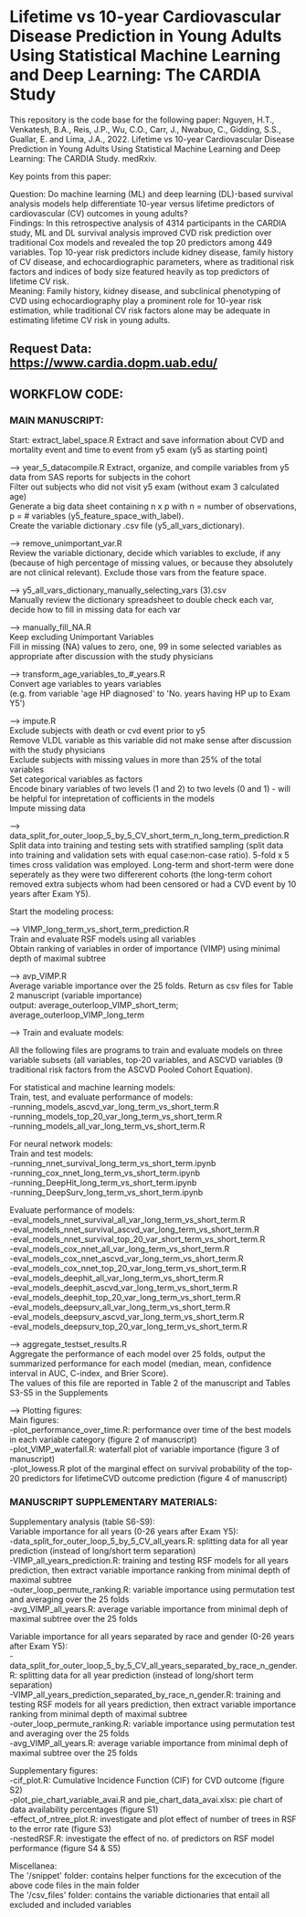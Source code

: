 # Lifetime vs 10-year Cardiovascular Disease Prediction in Young Adults Using Statistical Machine Learning and Deep Learning: The CARDIA Study

This repository is the code base for the following paper: 
Nguyen, H.T., Venkatesh, B.A., Reis, J.P., Wu, C.O., Carr, J., Nwabuo, C., Gidding, S.S., Guallar, E. and Lima, J.A., 2022. Lifetime vs 10-year Cardiovascular Disease Prediction in Young Adults Using Statistical Machine Learning and Deep Learning: The CARDIA Study. medRxiv.


Key points from this paper:

Question: Do machine learning (ML) and deep learning (DL)-based survival analysis models help differentiate 10-year versus lifetime predictors of cardiovascular (CV) outcomes in young adults?   
Findings: In this retrospective analysis of 4314 participants in the CARDIA study, ML and DL survival analysis improved CVD risk prediction over traditional Cox models and revealed the top 20 predictors among 449 variables. Top 10-year risk predictors include kidney disease, family history of CV disease, and echocardiographic parameters, where as traditional risk factors and indices of body size featured heavily as top predictors of lifetime CV risk.     
Meaning: Family history, kidney disease, and subclinical phenotyping of CVD using echocardiography play a prominent role for 10-year risk estimation, while traditional CV risk factors alone may be adequate in estimating lifetime CV risk in young adults.

## Request Data: https://www.cardia.dopm.uab.edu/ 

##  WORKFLOW CODE:

### MAIN MANUSCRIPT: 

Start: extract_label_space.R
Extract and save information about CVD and mortality event and time to event from y5 exam (y5 as starting point)


--> year_5_datacompile.R
Extract, organize, and compile variables from y5 data from SAS reports for subjects in the cohort   
Filter out subjects who did not visit y5 exam (without exam 3 calculated age)    
Generate a big data sheet containing n x p with n = number of observations, p = # variables (y5_feature_space_with_label).  
Create the variable dictionary .csv file (y5_all_vars_dictionary).  
  
  
--> remove_unimportant_var.R  
Review the variable dictionary, decide which variables to exclude, if any (because of high percentage of missing values, or because they absolutely are not clinical relevant). Exclude those vars from the feature space.  
  
  
--> y5_all_vars_dictionary_manually_selecting_vars (3).csv    
Manually review the dictionary spreadsheet to double check each var, decide how to fill in missing data for each var  
  
  
--> manually_fill_NA.R  
Keep excluding Unimportant Variables   
Fill in missing (NA) values to zero, one, 99 in some selected variables as appropriate after discussion with the study physicians   


--> transform_age_variables_to_#_years.R  
Convert age variables to years variables   
(e.g. from variable 'age HP diagnosed' to 'No. years having HP up to Exam Y5')  
  
  
--> impute.R  
Exclude subjects with death or cvd event prior to y5  
Remove VLDL variable as this variable did not make sense after discussion with the study physicians  
Exclude subjects with missing values in more than 25% of the total variables  
Set categorical variables as factors  
Encode binary variables of two levels (1 and 2) to two levels (0 and 1) - will be helpful for intepretation of cofficients in the models   
Impute missing data  
  
  
-->  data_split_for_outer_loop_5_by_5_CV_short_term_n_long_term_prediction.R  
Split data into training and testing sets with stratified sampling (split data into training and validation sets with equal case:non-case ratio). 5-fold x 5 times   cross validation was employed. Long-term and short-term were done seperately as they were two differerent cohorts (the long-term cohort removed extra subjects whom had been censored or had a CVD event by 10 years after Exam Y5).  
  
  
  
  
Start the modeling process:  

--> VIMP_long_term_vs_short_term_prediction.R  
Train and evaluate RSF models using all variables  
Obtain ranking of variables in order of importance (VIMP) using minimal depth of maximal subtree  
  
  
--> avp_VIMP.R    
Average variable importance over the 25 folds. Return as csv files for Table 2 manuscript (variable importance)  
output: average_outerloop_VIMP_short_term; average_outerloop_VIMP_long_term  
  
  
--> Train and evaluate models:  

All the following files are programs to train and evaluate models on three variable subsets (all variables, top-20 variables, and ASCVD variables (9 traditional risk factors from the ASCVD Pooled Cohort Equation).  

For statistical and machine learning models:   
Train, test, and evaluate performance of models:  
-running_models_ascvd_var_long_term_vs_short_term.R  
-running_models_top_20_var_long_term_vs_short_term.R  
-running_models_all_var_long_term_vs_short_term.R  
  
For neural network models:  
Train and test models:  
-running_nnet_survival_long_term_vs_short_term.ipynb  
-running_cox_nnet_long_term_vs_short_term.ipynb  
-running_DeepHit_long_term_vs_short_term.ipynb  
-running_DeepSurv_long_term_vs_short_term.ipynb  
  
Evaluate performance of models:    
-eval_models_nnet_survival_all_var_long_term_vs_short_term.R  
-eval_models_nnet_survival_ascvd_var_long_term_vs_short_term.R  
-eval_models_nnet_survival_top_20_var_short_term_vs_short_term.R  
-eval_models_cox_nnet_all_var_long_term_vs_short_term.R  
-eval_models_cox_nnet_ascvd_var_long_term_vs_short_term.R  
-eval_models_cox_nnet_top_20_var_long_term_vs_short_term.R  
-eval_models_deephit_all_var_long_term_vs_short_term.R  
-eval_models_deephit_ascvd_var_long_term_vs_short_term.R  
-eval_models_deephit_top_20_var_long_term_vs_short_term.R  
-eval_models_deepsurv_all_var_long_term_vs_short_term.R  
-eval_models_deepsurv_ascvd_var_long_term_vs_short_term.R  
-eval_models_deepsurv_top_20_var_long_term_vs_short_term.R  

  
  
--> aggregate_testset_results.R  
Aggregate the performance of each model over 25 folds, output the summarized performance for each model (median, mean, confidence interval in AUC, C-index, and Brier Score).  
The values of this file are reported in Table 2 of the manuscript and Tables S3-S5 in the Supplements  


--> Plotting figures:  
Main figures:  
-plot_performance_over_time.R: performance over time of the best models in each variable category (figure 2 of manuscript)  
-plot_VIMP_waterfall.R: waterfall plot of variable importance (figure 3 of manuscript)  
-plot_lowess.R plot of the marginal effect on survival probability of the top-20 predictors for lifetimeCVD outcome prediction (figure 4 of manuscript)  




### MANUSCRIPT SUPPLEMENTARY MATERIALS:   
  
Supplementary analysis (table S6-S9):  
Variable importance for all years (0-26 years after Exam Y5):  
-data_split_for_outer_loop_5_by_5_CV_all_years.R: splitting data for all year prediction (instead of long/short term separation)  
-VIMP_all_years_prediction.R: training and testing RSF models for all years prediction, then extract variable importance ranking from minimal depth of maximal subtree  
-outer_loop_permute_ranking.R: variable importance using permutation test and averaging over the 25 folds    
-avg_VIMP_all_years.R: average variable importance from minimal deph of maximal subtree over the 25 folds  

Variable importance for all years separated by race and gender (0-26 years after Exam Y5):  
-data_split_for_outer_loop_5_by_5_CV_all_years_separated_by_race_n_gender.R: splitting data for all year prediction (instead of long/short term separation)  
-VIMP_all_years_prediction_separated_by_race_n_gender.R: training and testing RSF models for all years prediction, then extract variable importance ranking from minimal depth of maximal subtree  
-outer_loop_permute_ranking.R: variable importance using permutation test and averaging over the 25 folds    
-avg_VIMP_all_years.R: average variable importance from minimal deph of maximal subtree over the 25 folds  
 

Supplementary figures:  
-cif_plot.R: Cumulative Incidence Function (CIF) for CVD outcome (figure S2)  
-plot_pie_chart_variable_avai.R and pie_chart_data_avai.xlsx: pie chart of data availability percentages (figure S1)  
-effect_of_ntree_plot.R: investigate and plot effect of number of trees in RSF to the error rate (figure S3)  
-nestedRSF.R: investigate the effect of no. of predictors on RSF model performance (figure S4 & S5)  
  
  
Miscellanea:   
The '/snippet' folder: contains helper functions for the excecution of the above code files in the main folder     
The '/csv_files' folder: contains the variable dictionaries that entail all excluded and included variables  
